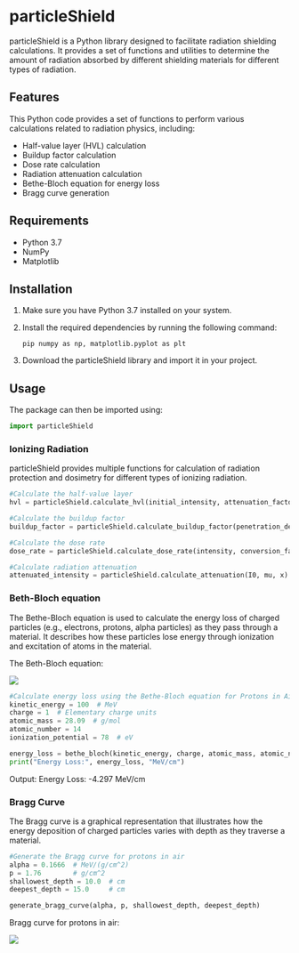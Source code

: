 # particleShield

particleShield is a Python library designed to facilitate radiation shielding calculations. It provides a set of functions and utilities to determine the amount of radiation absorbed by different shielding materials for different types of radiation.

## Features

This Python code provides a set of functions to perform various calculations related to radiation physics, including:

- Half-value layer (HVL) calculation
- Buildup factor calculation
- Dose rate calculation
- Radiation attenuation calculation
- Bethe-Bloch equation for energy loss
- Bragg curve generation

## Requirements

- Python 3.7
- NumPy
- Matplotlib

## Installation

1. Make sure you have Python 3.7 installed on your system.

2. Install the required dependencies by running the following command:

   ```shell
   pip numpy as np, matplotlib.pyplot as plt
   ```
   
3. Download the particleShield library and import it in your project.


## Usage

The package can then be imported using:

```python
import particleShield
```
### Ionizing Radiation
particleShield provides multiple functions for calculation of radiation protection and dosimetry for different types of ionizing radiation.

```python
#Calculate the half-value layer
hvl = particleShield.calculate_hvl(initial_intensity, attenuation_factor)

#Calculate the buildup factor
buildup_factor = particleShield.calculate_buildup_factor(penetration_depth, attenuation_factor)

#Calculate the dose rate
dose_rate = particleShield.calculate_dose_rate(intensity, conversion_factor, time, distance)

#Calculate radiation attenuation
attenuated_intensity = particleShield.calculate_attenuation(I0, mu, x)
```
### Beth-Bloch equation
The Bethe-Bloch equation is used to calculate the energy loss of charged particles (e.g., electrons, protons, alpha particles) as they pass through a material. It describes how these particles lose energy through ionization and excitation of atoms in the material.

The Beth-Bloch equation:
<!-- Adjust the image size and format -->
![](https://github.com/ypragyan/ParticleShield/blob/main/bethbloch.png)




```python
#Calculate energy loss using the Bethe-Bloch equation for Protons in Air
kinetic_energy = 100  # MeV
charge = 1  # Elementary charge units
atomic_mass = 28.09  # g/mol
atomic_number = 14
ionization_potential = 78  # eV

energy_loss = bethe_bloch(kinetic_energy, charge, atomic_mass, atomic_number, ionization_potential)
print("Energy Loss:", energy_loss, "MeV/cm")
```
Output: Energy Loss: -4.297 MeV/cm

### Bragg Curve
The Bragg curve is a graphical representation that illustrates how the energy deposition of charged particles varies with depth as they traverse a material.

```python
#Generate the Bragg curve for protons in air
alpha = 0.1666  # MeV/(g/cm^2)
p = 1.76        # g/cm^2
shallowest_depth = 10.0  # cm
deepest_depth = 15.0     # cm

generate_bragg_curve(alpha, p, shallowest_depth, deepest_depth)

```
Bragg curve for protons in air:

![](https://github.com/ypragyan/ParticleShield/blob/main/bragcurve.png)
